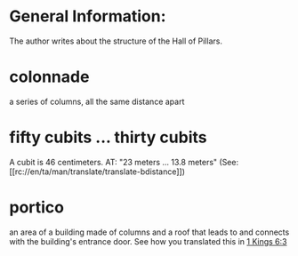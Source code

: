 # General Information:

The author writes about the structure of the Hall of Pillars.

# colonnade

a series of columns, all the same distance apart

# fifty cubits ... thirty cubits

A cubit is 46 centimeters. AT: "23 meters ... 13.8 meters" (See: [[rc://en/ta/man/translate/translate-bdistance]])

# portico

an area of a building made of columns and a roof that leads to and connects with the building's entrance door. See how you translated this in [1 Kings 6:3](../06/03.md)